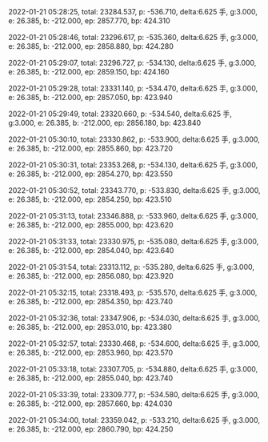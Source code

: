 2022-01-21 05:28:25, total: 23284.537, p: -536.710, delta:6.625 手, g:3.000, e: 26.385, b: -212.000, ep: 2857.770, bp: 424.310

2022-01-21 05:28:46, total: 23296.617, p: -535.360, delta:6.625 手, g:3.000, e: 26.385, b: -212.000, ep: 2858.880, bp: 424.280

2022-01-21 05:29:07, total: 23296.727, p: -534.130, delta:6.625 手, g:3.000, e: 26.385, b: -212.000, ep: 2859.150, bp: 424.160

2022-01-21 05:29:28, total: 23331.140, p: -534.470, delta:6.625 手, g:3.000, e: 26.385, b: -212.000, ep: 2857.050, bp: 423.940

2022-01-21 05:29:49, total: 23320.660, p: -534.540, delta:6.625 手, g:3.000, e: 26.385, b: -212.000, ep: 2856.180, bp: 423.840

2022-01-21 05:30:10, total: 23330.862, p: -533.900, delta:6.625 手, g:3.000, e: 26.385, b: -212.000, ep: 2855.860, bp: 423.720

2022-01-21 05:30:31, total: 23353.268, p: -534.130, delta:6.625 手, g:3.000, e: 26.385, b: -212.000, ep: 2854.270, bp: 423.550

2022-01-21 05:30:52, total: 23343.770, p: -533.830, delta:6.625 手, g:3.000, e: 26.385, b: -212.000, ep: 2854.250, bp: 423.510

2022-01-21 05:31:13, total: 23346.888, p: -533.960, delta:6.625 手, g:3.000, e: 26.385, b: -212.000, ep: 2855.000, bp: 423.620

2022-01-21 05:31:33, total: 23330.975, p: -535.080, delta:6.625 手, g:3.000, e: 26.385, b: -212.000, ep: 2854.040, bp: 423.640

2022-01-21 05:31:54, total: 23313.112, p: -535.280, delta:6.625 手, g:3.000, e: 26.385, b: -212.000, ep: 2856.080, bp: 423.920

2022-01-21 05:32:15, total: 23318.493, p: -535.570, delta:6.625 手, g:3.000, e: 26.385, b: -212.000, ep: 2854.350, bp: 423.740

2022-01-21 05:32:36, total: 23347.906, p: -534.030, delta:6.625 手, g:3.000, e: 26.385, b: -212.000, ep: 2853.010, bp: 423.380

2022-01-21 05:32:57, total: 23330.468, p: -534.600, delta:6.625 手, g:3.000, e: 26.385, b: -212.000, ep: 2853.960, bp: 423.570

2022-01-21 05:33:18, total: 23307.705, p: -534.880, delta:6.625 手, g:3.000, e: 26.385, b: -212.000, ep: 2855.040, bp: 423.740

2022-01-21 05:33:39, total: 23309.777, p: -534.580, delta:6.625 手, g:3.000, e: 26.385, b: -212.000, ep: 2857.660, bp: 424.030

2022-01-21 05:34:00, total: 23359.042, p: -533.210, delta:6.625 手, g:3.000, e: 26.385, b: -212.000, ep: 2860.790, bp: 424.250